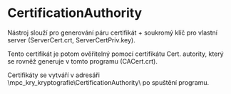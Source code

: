 # CertificationAuthority

Nástroj slouží pro generování páru certifikát + soukromý klíč pro vlastní server (ServerCert.crt, ServerCertPriv.key).

Tento certifikát je potom ověřitelný pomocí certifikátu Cert. autority, který se rovněž generuje v tomto programu (CACert.crt).

Certifikáty se vytváří v adresáři \mpc_kry_kryptografie\CertificationAuthority\ po spuštění programu.
